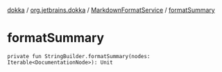 [dokka](../../index.md) / [org.jetbrains.dokka](../index.md) / [MarkdownFormatService](index.md) / [formatSummary](formatSummary.md)

# formatSummary

```
private fun StringBuilder.formatSummary(nodes: Iterable<DocumentationNode>): Unit
```

